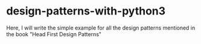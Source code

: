 # design-patterns-with-python3
Here, I will write the simple example for all the design patterns mentioned in the book "Head First Design Patterns"
